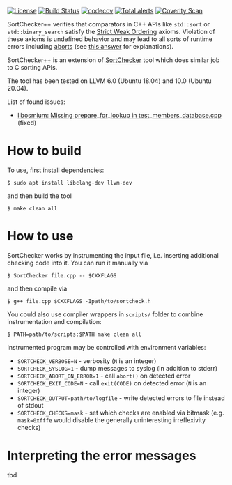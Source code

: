 [![License](http://img.shields.io/:license-MIT-blue.svg)](https://github.com/yugr/sortcheckxx/blob/master/LICENSE.txt)
[![Build Status](https://github.com/yugr/sortcheckxx/actions/workflows/ci.yml/badge.svg)](https://github.com/yugr/sortcheckxx/actions)
[![codecov](https://codecov.io/gh/yugr/sortcheckxx/branch/master/graph/badge.svg)](https://codecov.io/gh/yugr/sortcheckxx)
[![Total alerts](https://img.shields.io/lgtm/alerts/g/yugr/sortcheckxx.svg?logo=lgtm&logoWidth=18)](https://lgtm.com/projects/g/yugr/sortcheckxx/alerts/)
[![Coverity Scan](https://scan.coverity.com/projects/yugr-sortcheckxx/badge.svg)](https://scan.coverity.com/projects/yugr-sortcheckxx)

SortChecker++ verifies that comparators in C++ APIs like `std::sort` or `std::binary_search`
satisfy the [Strict Weak Ordering](https://medium.com/@shiansu/strict-weak-ordering-and-the-c-stl-f7dcfa4d4e07)
axioms.
Violation of these axioms is undefined behavior and may lead to all sorts of runtime
errors including [aborts](https://stackoverflow.com/questions/2441045/bewildering-segfault-involving-stl-sort-algorithm) (see [this answer](https://stackoverflow.com/a/24048654/2170527) for explanations).

SortChecker++ is an extension of [SortChecker](https://github.com/yugr/sortcheck) tool which does similar job to C sorting APIs.

The tool has been tested on LLVM 6.0 (Ubuntu 18.04) and 10.0 (Ubuntu 20.04).

List of found issues:
* [libosmium: Missing prepare\_for\_lookup in test\_members\_database.cpp](https://github.com/osmcode/libosmium/issues/351) (fixed)

# How to build

To use, first install dependencies:
```
$ sudo apt install libclang-dev llvm-dev
```
and then build the tool
```
$ make clean all
```

# How to use

SortChecker works by instrumenting the input file, i.e. inserting additional checking code into it.
You can run it manually via
```
$ SortChecker file.cpp -- $CXXFLAGS
```
and then compile via
```
$ g++ file.cpp $CXXFLAGS -Ipath/to/sortcheck.h
```

You could also use compiler wrappers in `scripts/` folder to combine instrumentation and compilation:
```
$ PATH=path/to/scripts:$PATH make clean all
```

Instrumented program may be controlled with environment variables:
* `SORTCHECK_VERBOSE=N` - verbosity (`N` is an integer)
* `SORTCHECK_SYSLOG=1` - dump messages to syslog (in addition to stderr)
* `SORTCHECK_ABORT_ON_ERROR=1` - call `abort()` on detected error
* `SORTCHECK_EXIT_CODE=N` - call `exit(CODE)` on detected error (`N` is an integer)
* `SORTCHECK_OUTPUT=path/to/logfile` - write detected errors to file instead of stdout
* `SORTCHECK_CHECKS=mask` - set which checks are enabled via bitmask
  (e.g. `mask=0xfffe` would disable the generally uninteresting irreflexivity checks)

# Interpreting the error messages

tbd
